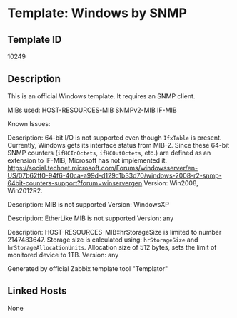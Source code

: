 # Template: Windows by SNMP

## Template ID
10249

## Description
This is an official Windows template. It requires an SNMP client.

MIBs used:
HOST-RESOURCES-MIB
SNMPv2-MIB
IF-MIB

Known Issues:

  Description:
    64-bit I/O is not supported even though `IfxTable` is present.
    Currently, Windows gets its interface status from MIB-2. Since these 64-bit SNMP counters (`ifHCInOctets`, `ifHCOutOctets`, etc.) are defined as an extension to IF-MIB, Microsoft has not implemented it.
    https://social.technet.microsoft.com/Forums/windowsserver/en-US/07b62ff0-94f6-40ca-a99d-d129c1b33d70/windows-2008-r2-snmp-64bit-counters-support?forum=winservergen
  Version: Win2008, Win2012R2.

  Description: MIB is not supported
  Version: WindowsXP

  Description: EtherLike MIB is not supported
  Version: any

  Description:
    HOST-RESOURCES-MIB::hrStorageSize is limited to number 2147483647.
    Storage size is calculated using: `hrStorageSize` and `hrStorageAllocationUnits`.
    Allocation size of 512 bytes, sets the limit of monitored device to 1TB.
  Version: any

Generated by official Zabbix template tool "Templator"

## Linked Hosts
None

